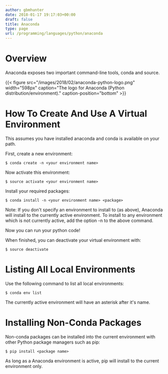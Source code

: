 ```yaml
---
author: gbmhunter
date: 2018-01-17 19:17:03+00:00
draft: false
title: Anaconda
type: page
url: /programming/languages/python/anaconda
---
```


# Overview




Anaconda exposes two important command-line tools, conda and source.



{{< figure src="/images/2018/02/anaconda-python-logo.png" width="598px" caption="The logo for Anaconda (Python distribution/environment)." caption-position="bottom" >}}



# How To Create And Use A Virtual Environment




This assumes you have installed anaconda and conda is available on your path.




First, create a new environment:



    
    $ conda create -n <your environment name>




Now activate this environment:



    
    $ source activate <your environment name>




Install your required packages:



    
    $ conda install -n <your environment name> <package>




Note: If you don't specify an environment to install to (as above), Anaconda will install to the currently active environment. To install to any environment which is not currently active, add the option -n <your environment name> to the above command.




Now you can run your python code!




When finished, you can deactivate your virtual environment with:



    
    $ source deactivate




# Listing All Local Environments




Use the following command to list all local environments:



    
    $ conda env list




The currently active environment will have an asterisk after it's name.




# Installing Non-Conda Packages




Non-conda packages can be installed into the current environment with other Python package managers such as pip:



    
    $ pip install <package name>




As long as a Anaconda environment is active, pip will install to the current environment only.

